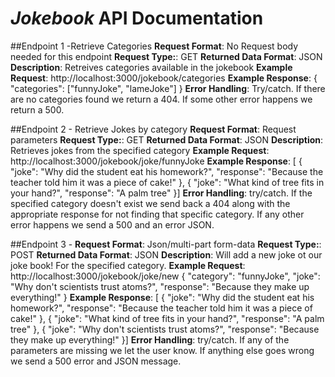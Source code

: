 # _Jokebook_ API Documentation

##Endpoint 1 -Retrieve Categories
**Request Format**: No Request body needed for this endpoint
**Request Type:**: GET
**Returned Data Format**: JSON
**Description**: Retreives categories available in the jokebook
**Example Request**: http://localhost:3000/jokebook/categories
**Example Response**:
{
"categories": ["funnyJoke", "lameJoke"]
}
**Error Handling**: Try/catch. If there are no categories found we return a 404. If some other error happens we return a 500.

##Endpoint 2 - Retrieve Jokes by category
**Request Format**: Request parameters
**Request Type:**: GET
**Returned Data Format**: JSON
**Description**: Retrieves jokes from the specified category
**Example Request**: http://localhost:3000/jokebook/joke/funnyJoke
**Example Response**:
[ {
"joke": "Why did the student eat his homework?",
"response": "Because the teacher told him it was a piece of cake!" },
{ "joke": "What kind of tree fits in your hand?",
"response": "A palm tree" }]
**Error Handling**: try/catch. If the specified category doesn't exist we send back a 404 along with the appropriate response for not finding that specific category. If any other error happens we send a 500 and an error JSON.

##Endpoint 3 -
**Request Format**: Json/multi-part form-data
**Request Type:**: POST
**Returned Data Format**: JSON
**Description**: Will add a new joke ot our joke book! For the specified category.
**Example Request**:
http://localhost:3000/jokebook/joke/new
{
"category": "funnyJoke",
"joke": "Why don't scientists trust atoms?",
"response": "Because they make up everything!"
}
**Example Response**:
[
{ "joke": "Why did the student eat his homework?",
"response": "Because the teacher told him it was a piece of cake!" },
{ "joke": "What kind of tree fits in your hand?",
"response": "A palm tree" },
{ "joke": "Why don't scientists trust atoms?",
"response": "Because they make up everything!" }]
**Error Handling**: try/catch. If any of the parameters are missing we let the user know. If anything else goes wrong we send a 500 error and JSON message.
